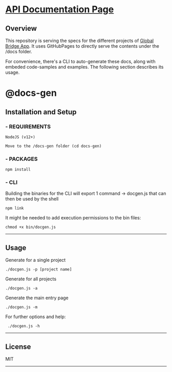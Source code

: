 # [API Documentation Page](https://online-bridge-hackathon.github.io/data-formats/) 


## Overview

This repository is serving the specs for the different projects of [Global Bridge App](https://github.com/online-bridge-hackathon/bridge-hackathon). It uses GitHubPages to directly serve the contents under the /docs folder.

For convenience, there's a CLI to auto-generate these docs, along with embeded code-samples and examples. The following section describes its usage.


# @docs-gen
## Installation and Setup

### - REQUIREMENTS

    NodeJS (v12+)

    Move to the /docs-gen folder (cd docs-gen)

### - PACKAGES

    npm install

### - CLI

Building the binaries for the CLI will export 1 command -> docgen.js that can then be used by the shell

    npm link

It might be needed to add execution permissions to the bin files:

    chmod +x bin/docgen.js

* * *

## Usage

Generate for a single project

    ./docgen.js -p [project name]

Generate for all projects

    ./docgen.js -a

Generate the main entry page

    ./docgen.js -m

For further options and help:

     ./docgen.js -h

* * *

## License

MIT

* * *

